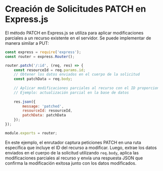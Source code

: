 
# Creación de Solicitudes PATCH en Express.js

El método PATCH en Express.js se utiliza para aplicar modificaciones parciales a un recurso existente en el servidor. Se puede implementar de manera similar a PUT:

```javascript
const express = require('express');
const router = express.Router();

router.patch('/:id', (req, res) => {
    const resourceId = req.params.id;
    // Obtener los datos enviados en el cuerpo de la solicitud
    const patchData = req.body;
    
    // Aplicar modificaciones parciales al recurso con el ID proporcionado
    // Ejemplo: actualización parcial en la base de datos
    
    res.json({
        message: 'patched',
        resourceId: resourceId,
        patchData: patchData
    });
});

module.exports = router;
```

En este ejemplo, el enrutador captura peticiones PATCH en una ruta específica que incluye el ID del recurso a modificar. Luego, extrae los datos enviados en el cuerpo de la solicitud utilizando `req.body`, aplica las modificaciones parciales al recurso y envía una respuesta JSON que confirma la modificación exitosa junto con los datos modificados.
